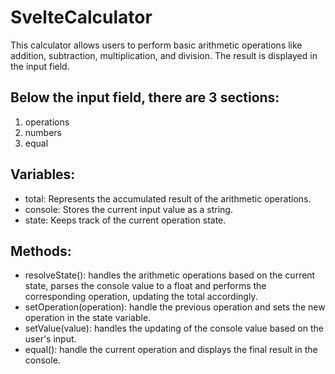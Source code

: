 # SvelteCalculator

This calculator allows users to perform basic arithmetic operations like addition, subtraction, multiplication, and division. 
The result is displayed in the input field.

## Below the input field, there are 3 sections:
1. operations
2. numbers
3. equal
 
## Variables: 
- total: Represents the accumulated result of the arithmetic operations.
- console: Stores the current input value as a string.
- state: Keeps track of the current operation state.

## Methods:
- resolveState(): handles the arithmetic operations based on the current state, parses the console value to a float and performs the corresponding operation, updating the total accordingly.
- setOperation(operation): handle the previous operation and sets the new operation in the state variable.
- setValue(value): handles the updating of the console value based on the user's input.
- equal(): handle the current operation and displays the final result in the console.